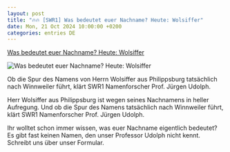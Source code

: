 ```yaml
---
layout: post
title: "🔥🔥 [SWR1] Was bedeutet euer Nachname? Heute: Wolsiffer"
date: Mon, 21 Oct 2024 10:00:00 +0200
categories: entries DE
---
```

[Was bedeutet euer Nachname? Heute: Wolsiffer](https://www.swr.de/swr1/rp/namenforscher/namenforscher-prof-juergen-udolph-nachname-wolsiffer-100.html)

![Was bedeutet euer Nachname? Heute: Wolsiffer](https://www.swr.de/swr1/rp/1712952278343%2Cpodcast-namenforscher-102~_v-16x9@2dL_-6c42aff4e68b43c7868c3240d3ebfa29867457da.jpg)

Ob die Spur des Namens von Herrn Wolsiffer aus Philippsburg tatsächlich nach Winnweiler führt, klärt SWR1 Namenforscher Prof. Jürgen Udolph.

Herr Wolsiffer aus Philippsburg ist wegen seines Nachnamens in heller Aufregung. Und ob die Spur des Namens tatsächlich nach Winnweiler führt, klärt SWR1 Namenforscher Prof. Jürgen Udolph.

Ihr wolltet schon immer wissen, was euer Nachname eigentlich bedeutet? Es gibt fast keinen Namen, den unser Professor Udolph nicht kennt. Schreibt uns über unser Formular.

